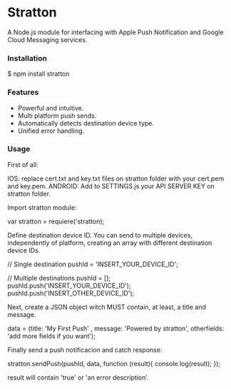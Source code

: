 Stratton
========

A Node.js module for interfacing with Apple Push Notification and Google Cloud Messaging services.

<h3>Installation </h3>
$ npm install stratton

<h3>Features</h3>
<ul>
<li>Powerful and intuitive.</li>
<li>Multi platform push sends.</li>
<li>Automatically detects destination device type.</li>
<li>Unified error handling.</li>
</ul>

<h3>Usage </h3>

First of all:

IOS: replace cert.txt and key.txt files on stratton folder with your cert.pem and key.pem. 
ANDROID: Add to SETTINGS.js your API SERVER KEY  on stratton folder.

Import stratton module:

var stratton = requiere('stratton);

Define destination device ID. You can send to multiple devices, independently of platform, creating an array with different destination device IDs.

// Single destination
pushId = 'INSERT_YOUR_DEVICE_ID';

// Multiple destinations
pushId = [];
pushId.push('INSERT_YOUR_DEVICE_ID');
pushId.push('INSERT_OTHER_DEVICE_ID');


Next, create a JSON object witch MUST contain, at least, a title and message. 

data = {title: 'My First Push' , message: 'Powered by stratton', otherfields: 'add more fields if you want');

Finally send a push notificacion and catch response:

stratton.sendPush(pushId, data, function (result){
	console.log(result);
});

result will contain 'true' or 'an error description'.

